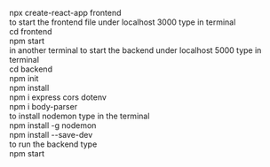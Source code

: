 npx create-react-app frontend<br/>
to start the frontend file under localhost 3000 type in terminal<br/>
cd frontend<br/>
npm start<br/>
in another terminal to start the backend under localhost 5000 type in terminal<br/>
cd backend<br/>
npm init<br/>
npm install<br/>
npm i express cors dotenv<br/>
npm i body-parser<br/>
to install nodemon  type in the terminal<br/>
npm install -g nodemon<br/>
npm install --save-dev<br/>
to run the backend type<br/>
npm start<br/>
